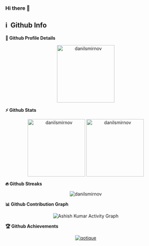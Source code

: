 ### Hi there 👋

<!--
**danilsmirnov/danilsmirnov** is a ✨ _special_ ✨ repository because its `README.md` (this file) appears on your GitHub profile.

Here are some ideas to get you started:

- 🔭 I’m currently working on ...
- 🌱 I’m currently learning ...
- 👯 I’m looking to collaborate on ...
- 🤔 I’m looking for help with ...
- 💬 Ask me about ...
- 📫 How to reach me: ...
- 😄 Pronouns: ...
- ⚡ Fun fact: ...
-->


<h2>ℹ️ &nbsp;Github Info</h2>

  <summary><b>🔎 Github Profile Details</b></summary>
<p align="center"><img height="180em" src="https://github-profile-summary-cards.vercel.app/api/cards/profile-details?username=danilsmirnov&theme=github_dark" alt="danilsmirnov" align = "center"/></p>

  <summary><b>⚡ Github Stats</b></summary>
<p align="center"><img height="180em" src="https://github-readme-stats.vercel.app/api?username=danilsmirnov&hide_border=true&count_private=true&show_icons=true&theme=radical" alt="danilsmirnov" align = "center"/>
<img height="180em" src="https://github-readme-stats.vercel.app/api/top-langs?username=danilsmirnov&show_icons=true&locale=en&layout=compact&hide_border=true&theme=radical" alt="danilsmirnov" align = "center"/></p>

 <summary><b>🔥 Github Streaks</b></summary>
<p align="center"><img src="https://github-readme-streak-stats.herokuapp.com/?user=danilsmirnove&theme=black-ice&hide_border=true&stroke=0000&background=0D1117&ring=e05397&fire=e05397&currStreakLabel=e05397" alt="danilsmirnov" /></p>

<summary><b>📊 Github Contribution Graph</b></summary>
<p align="center"<a href="#"><img alt="Ashish Kumar Activity Graph" src="https://activity-graph.herokuapp.com/graph?username=danilsmirnov&bg_color=0D1117&color=e05397&line=e05397&point=FFFFFF&hide_border=true&" /></a></p>
<!-- </details>
<details>    -->
 <summary><b>🏆 Github Achievements</b></summary>
<p align="center"> <a href="https://github.com/danilsmirnov"><img src="https://github-profile-trophy.vercel.app/?username=qotique&margin-w=5&theme=radical" alt="qotique" /></a> </p>

<br>

